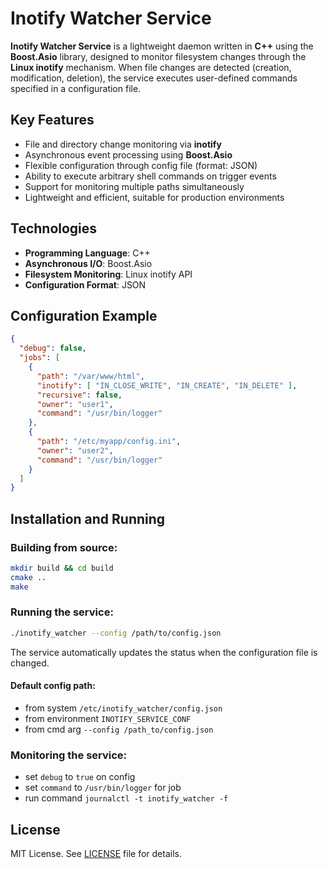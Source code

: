 # Inotify Watcher Service

**Inotify Watcher Service** is a lightweight daemon written in **C++** using the **Boost.Asio** library, designed to monitor filesystem changes through the **Linux inotify** mechanism. When file changes are detected (creation, modification, deletion), the service executes user-defined commands specified in a configuration file.

## Key Features

- File and directory change monitoring via **inotify**
- Asynchronous event processing using **Boost.Asio**
- Flexible configuration through config file (format: JSON)
- Ability to execute arbitrary shell commands on trigger events
- Support for monitoring multiple paths simultaneously
- Lightweight and efficient, suitable for production environments

## Technologies

- **Programming Language**: C++
- **Asynchronous I/O**: Boost.Asio
- **Filesystem Monitoring**: Linux inotify API
- **Configuration Format**: JSON

## Configuration Example

```json
{
  "debug": false,
  "jobs": [
    {
      "path": "/var/www/html",
      "inotify": [ "IN_CLOSE_WRITE", "IN_CREATE", "IN_DELETE" ],
      "recursive": false,
      "owner": "user1",
      "command": "/usr/bin/logger"
    },
    {
      "path": "/etc/myapp/config.ini",
      "owner": "user2",
      "command": "/usr/bin/logger"
    }
  ]
}
```

## Installation and Running

### Building from source:

```bash
mkdir build && cd build
cmake ..
make
```

### Running the service:

```bash
./inotify_watcher --config /path/to/config.json
```

The service automatically updates the status when the configuration file is changed.

#### Default config path:
- from system `/etc/inotify_watcher/config.json`
- from environment `INOTIFY_SERVICE_CONF`
- from cmd arg `--config /path_to/config.json`

### Monitoring the service:
- set `debug` to `true` on config
- set `command` to `/usr/bin/logger` for job
- run command `journalctl -t inotify_watcher -f`

## License

MIT License. See [LICENSE](LICENSE) file for details.
